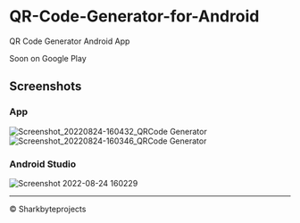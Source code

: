 # QR-Code-Generator-for-Android
QR Code Generator Android App

Soon on Google Play


## Screenshots

### App

![Screenshot_20220824-160432_QRCode Generator](https://user-images.githubusercontent.com/40953479/186441694-2d727112-6cad-443d-8d0a-865a9254144d.jpg)
![Screenshot_20220824-160346_QRCode Generator](https://user-images.githubusercontent.com/40953479/186441708-1a18b813-2c0e-4a3a-ad62-d0c19356a039.jpg)

### Android Studio


![Screenshot 2022-08-24 160229](https://user-images.githubusercontent.com/40953479/186441779-f6fb3be4-5fe6-4763-8873-ca790f271567.png)

---

&copy; Sharkbyteprojects
